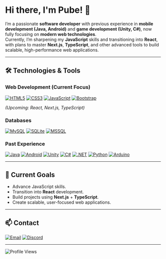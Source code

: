 # Hi there, I'm Pube! 👋

I’m a passionate **software developer** with previous experience in **mobile development (Java, Android)** and **game development (Unity, C#)**, now fully focusing on **modern web technologies**.  
Currently, I’m sharpening my **JavaScript** skills and transitioning into **React**, with plans to master **Next.js**, **TypeScript**, and other advanced tools to build scalable, high-performance web applications.

---

## 🛠 Technologies & Tools

### Web Development (Current Focus)
[![HTML5](https://img.shields.io/badge/HTML5-E34F26?style=flat&logo=html5&logoColor=white)](https://developer.mozilla.org/en-US/docs/Web/HTML)
[![CSS3](https://img.shields.io/badge/CSS3-1572B6?style=flat&logo=css3&logoColor=white)](https://developer.mozilla.org/en-US/docs/Web/CSS)
[![JavaScript](https://img.shields.io/badge/JavaScript-F7DF1E?style=flat&logo=javascript&logoColor=black)](https://developer.mozilla.org/en-US/docs/Web/JavaScript)
[![Bootstrap](https://img.shields.io/badge/Bootstrap-563D7C?style=flat&logo=bootstrap&logoColor=white)](https://getbootstrap.com/)

*(Upcoming: React, Next.js, TypeScript)*

### Databases
[![MySQL](https://img.shields.io/badge/MySQL-4479A1?style=flat&logo=mysql&logoColor=white)](https://www.mysql.com/)
[![SQLite](https://img.shields.io/badge/SQLite-003B57?style=flat&logo=sqlite&logoColor=white)](https://www.sqlite.org/)
[![MSSQL](https://img.shields.io/badge/MSSQL-CC2927?style=flat&logo=microsoft-sql-server&logoColor=white)](https://www.microsoft.com/sql-server)

### Past Experience
[![Java](https://img.shields.io/badge/Java-007396?style=flat&logo=java&logoColor=white)](https://www.oracle.com/java/)
[![Android](https://img.shields.io/badge/Android-3DDC84?style=flat&logo=android&logoColor=white)](https://developer.android.com/)
[![Unity](https://img.shields.io/badge/Unity-000000?style=flat&logo=unity&logoColor=white)](https://unity.com/)
[![C#](https://img.shields.io/badge/C%23-239120?style=flat&logo=c-sharp&logoColor=white)](https://learn.microsoft.com/en-us/dotnet/csharp/)
[![.NET](https://img.shields.io/badge/.NET-512BD4?style=flat&logo=.net&logoColor=white)](https://dotnet.microsoft.com/)
[![Python](https://img.shields.io/badge/Python-3776AB?style=flat&logo=python&logoColor=white)](https://www.python.org/)
[![Arduino](https://img.shields.io/badge/Arduino-00979D?style=flat&logo=arduino&logoColor=white)](https://www.arduino.cc/)

---

## 🎯 Current Goals
- Advance JavaScript skills.
- Transition into **React** development.
- Build projects using **Next.js** + **TypeScript**.
- Create scalable, user-focused web applications.

---

## 📫 Contact
[![Email](https://img.shields.io/badge/Email-D14836?style=flat&logo=gmail&logoColor=white)](mailto:pubedev@gmail.com)
[![Discord](https://img.shields.io/badge/Discord-pubee-7289DA?style=flat&logo=discord&logoColor=white)](https://discord.com)

---

<img src="https://komarev.com/ghpvc/?username=pube1&color=2E7BFF&style=for-the-badge&label=Ziyaretçi" alt="Profile Views" />
